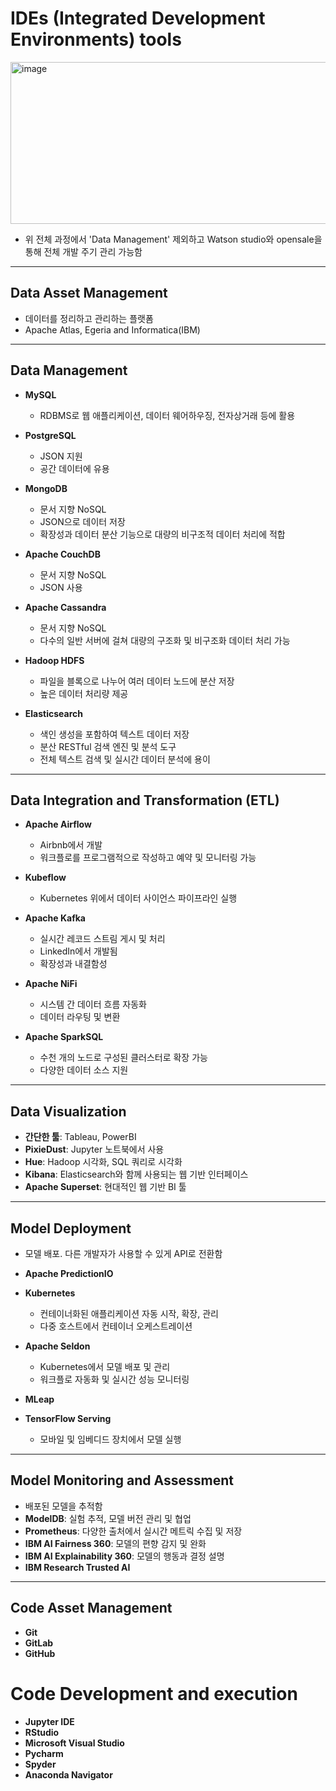 # IDEs (Integrated Development Environments) tools

<img width="635" height="259" alt="image" src="https://github.com/user-attachments/assets/8cabc665-6916-4dd5-9a81-d34b5cda1b0a" />

- 위 전체 과정에서 'Data Management' 제외하고 Watson studio와 opensale을 통해 전체 개발 주기 관리 가능함
---

## Data Asset Management
- 데이터를 정리하고 관리하는 플랫폼
- Apache Atlas, Egeria and Informatica(IBM)

---

## Data Management
- **MySQL**  
  - RDBMS로 웹 애플리케이션, 데이터 웨어하우징, 전자상거래 등에 활용

- **PostgreSQL**  
  - JSON 지원  
  - 공간 데이터에 유용

- **MongoDB**  
  - 문서 지향 NoSQL  
  - JSON으로 데이터 저장  
  - 확장성과 데이터 분산 기능으로 대량의 비구조적 데이터 처리에 적합

- **Apache CouchDB**  
  - 문서 지향 NoSQL  
  - JSON 사용

- **Apache Cassandra**  
  - 문서 지향 NoSQL  
  - 다수의 일반 서버에 걸쳐 대량의 구조화 및 비구조화 데이터 처리 가능

- **Hadoop HDFS**  
  - 파일을 블록으로 나누어 여러 데이터 노드에 분산 저장  
  - 높은 데이터 처리량 제공

- **Elasticsearch**  
  - 색인 생성을 포함하여 텍스트 데이터 저장  
  - 분산 RESTful 검색 엔진 및 분석 도구  
  - 전체 텍스트 검색 및 실시간 데이터 분석에 용이

---

## Data Integration and Transformation (ETL)
- **Apache Airflow**  
  - Airbnb에서 개발  
  - 워크플로를 프로그램적으로 작성하고 예약 및 모니터링 가능

- **Kubeflow**  
  - Kubernetes 위에서 데이터 사이언스 파이프라인 실행

- **Apache Kafka**  
  - 실시간 레코드 스트림 게시 및 처리  
  - LinkedIn에서 개발됨  
  - 확장성과 내결함성

- **Apache NiFi**  
  - 시스템 간 데이터 흐름 자동화  
  - 데이터 라우팅 및 변환

- **Apache SparkSQL**  
  - 수천 개의 노드로 구성된 클러스터로 확장 가능  
  - 다양한 데이터 소스 지원

---

## Data Visualization
- **간단한 툴**: Tableau, PowerBI  
- **PixieDust**: Jupyter 노트북에서 사용  
- **Hue**: Hadoop 시각화, SQL 쿼리로 시각화  
- **Kibana**: Elasticsearch와 함께 사용되는 웹 기반 인터페이스  
- **Apache Superset**: 현대적인 웹 기반 BI 툴

---

## Model Deployment
- 모델 배포. 다른 개발자가 사용할 수 있게 API로 전환함
- **Apache PredictionIO**  
- **Kubernetes**  
  - 컨테이너화된 애플리케이션 자동 시작, 확장, 관리  
  - 다중 호스트에서 컨테이너 오케스트레이션

- **Apache Seldon**  
  - Kubernetes에서 모델 배포 및 관리  
  - 워크플로 자동화 및 실시간 성능 모니터링

- **MLeap**  
- **TensorFlow Serving**  
  - 모바일 및 임베디드 장치에서 모델 실행

 ---
 
## Model Monitoring and Assessment
- 배포된 모델을 추적함
- **ModelDB**: 실험 추적, 모델 버전 관리 및 협업  
- **Prometheus**: 다양한 출처에서 실시간 메트릭 수집 및 저장  
- **IBM AI Fairness 360**: 모델의 편향 감지 및 완화  
- **IBM AI Explainability 360**: 모델의 행동과 결정 설명  
- **IBM Research Trusted AI**
  
---

## Code Asset Management
- **Git** 
- **GitLab**
- **GitHub**

# Code Development and execution
- **Jupyter IDE** 
- **RStudio**
- **Microsoft Visual Studio**
- **Pycharm** 
- **Spyder**
- **Anaconda Navigator**
  

